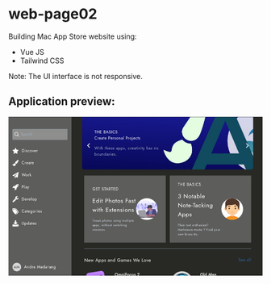 # web-page02

Building Mac App Store website using:

- Vue JS
- Tailwind CSS

Note: The UI interface is not responsive.

## Application preview:

<p align="center"> 
  <img src="./src/assets/preview.jpg" /> 
</p>
